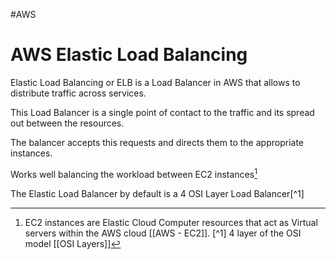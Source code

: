 #AWS 

# AWS Elastic Load Balancing

Elastic Load Balancing or ELB is a Load Balancer in AWS that allows to distribute traffic across services. 

This Load Balancer is a single point of contact to the traffic and its spread out between the resources. 

The balancer accepts this requests and directs them to the appropriate instances. 

Works well balancing the workload between EC2 instances[^ec2]

The Elastic Load Balancer by default is a 4 OSI Layer Load Balancer[^1] 

[^ec2]: EC2 instances are Elastic Cloud Computer resources that act as Virtual servers within the AWS cloud [[AWS - EC2]]. 
[^1] 4 layer of the OSI model [[OSI Layers]] 


